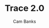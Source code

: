 ---
title: Trace 2.0
author: Cam Banks
link: https://www.cortexrpg.com/compendium/cortex-prime-game-handbook/
type: game
---